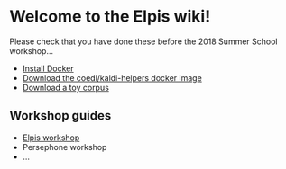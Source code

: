 # Welcome to the Elpis wiki!

Please check that you have done these before the 2018 Summer School workshop...

- [Install Docker](2018-summer-workshop-preparation#install-docker-on-your-computer)
- [Download the coedl/kaldi-helpers docker image](2018-summer-workshop-preparation#download-the-workshop-code)
- [Download a toy corpus](2018-summer-workshop-preparation#download-some-toy-data)


## Workshop guides

- [Elpis workshop](2018-summer-workshop-elpis-steps)
- Persephone workshop
- ...

